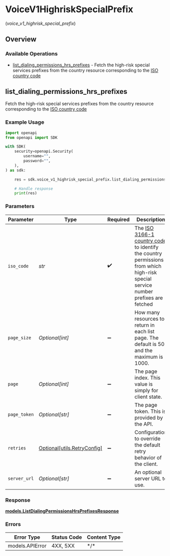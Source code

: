 # VoiceV1HighriskSpecialPrefix
(*voice_v1_highrisk_special_prefix*)

## Overview

### Available Operations

* [list_dialing_permissions_hrs_prefixes](#list_dialing_permissions_hrs_prefixes) - Fetch the high-risk special services prefixes from the country resource corresponding to the [ISO country code](https://en.wikipedia.org/wiki/ISO_3166-1_alpha-2)

## list_dialing_permissions_hrs_prefixes

Fetch the high-risk special services prefixes from the country resource corresponding to the [ISO country code](https://en.wikipedia.org/wiki/ISO_3166-1_alpha-2)

### Example Usage

```python
import openapi
from openapi import SDK

with SDK(
    security=openapi.Security(
        username="",
        password="",
    ),
) as sdk:

    res = sdk.voice_v1_highrisk_special_prefix.list_dialing_permissions_hrs_prefixes(iso_code="<value>")

    # Handle response
    print(res)

```

### Parameters

| Parameter                                                                                                                                                                            | Type                                                                                                                                                                                 | Required                                                                                                                                                                             | Description                                                                                                                                                                          |
| ------------------------------------------------------------------------------------------------------------------------------------------------------------------------------------ | ------------------------------------------------------------------------------------------------------------------------------------------------------------------------------------ | ------------------------------------------------------------------------------------------------------------------------------------------------------------------------------------ | ------------------------------------------------------------------------------------------------------------------------------------------------------------------------------------ |
| `iso_code`                                                                                                                                                                           | *str*                                                                                                                                                                                | :heavy_check_mark:                                                                                                                                                                   | The [ISO 3166-1 country code](https://en.wikipedia.org/wiki/ISO_3166-1_alpha-2) to identify the country permissions from which high-risk special service number prefixes are fetched |
| `page_size`                                                                                                                                                                          | *Optional[int]*                                                                                                                                                                      | :heavy_minus_sign:                                                                                                                                                                   | How many resources to return in each list page. The default is 50, and the maximum is 1000.                                                                                          |
| `page`                                                                                                                                                                               | *Optional[int]*                                                                                                                                                                      | :heavy_minus_sign:                                                                                                                                                                   | The page index. This value is simply for client state.                                                                                                                               |
| `page_token`                                                                                                                                                                         | *Optional[str]*                                                                                                                                                                      | :heavy_minus_sign:                                                                                                                                                                   | The page token. This is provided by the API.                                                                                                                                         |
| `retries`                                                                                                                                                                            | [Optional[utils.RetryConfig]](../../models/utils/retryconfig.md)                                                                                                                     | :heavy_minus_sign:                                                                                                                                                                   | Configuration to override the default retry behavior of the client.                                                                                                                  |
| `server_url`                                                                                                                                                                         | *Optional[str]*                                                                                                                                                                      | :heavy_minus_sign:                                                                                                                                                                   | An optional server URL to use.                                                                                                                                                       |

### Response

**[models.ListDialingPermissionsHrsPrefixesResponse](../../models/listdialingpermissionshrsprefixesresponse.md)**

### Errors

| Error Type      | Status Code     | Content Type    |
| --------------- | --------------- | --------------- |
| models.APIError | 4XX, 5XX        | \*/\*           |